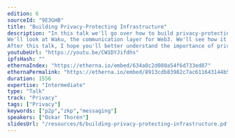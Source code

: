 ```yaml
---
edition: 6
sourceId: "9E3GHB"
title: "Building Privacy-Protecting Infrastructure"
description: "In this talk we'll go over how to build privacy-protecting infrastructure. What is it, why do we need it and how can we build it?
We'll look at Waku, the communication layer for Web3. We'll see how it uses ZKPs to incentivize and protect the Waku network. We'll also look at Zerokit, a library that makes it easier to use ZKPs in different environments.
After this talk, I hope you'll better understand the importance of privacy-protecting infrastructure and how we can build it."
youtubeUrl: "https://youtu.be/CW1DYJifdhs"
ipfsHash: ""
ethernaIndex: "https://etherna.io/embed/634a0c2d080a54f6d733ed87"
ethernaPermalink: "https://etherna.io/embed/8913cdb83982c7ac611643144b50e9121c2a89aef11b85de3c2b08c610b9090c"
duration: 1556
expertise: "Intermediate"
type: "Talk"
track: "Privacy"
tags: ["Privacy"]
keywords: ["p2p","zkp","messaging"]
speakers: ["Oskar Thorén"]
slidesUrl: "/resources/6/building-privacy-protecting-infrastructure.pdf"
---
```

